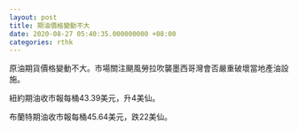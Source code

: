 ```yaml
---
layout: post
title: 期油價格變動不大
date: 2020-08-27 05:40:35.000000000 +08:00
categories: rthk
---
```


原油期貨價格變動不大。市場關注颶風勞拉吹襲墨西哥灣會否嚴重破壞當地產油設施。

紐約期油收市報每桶43.39美元，升4美仙。

布蘭特期油收市報每桶45.64美元，跌22美仙。
